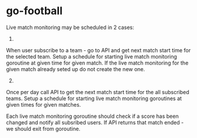 # go-football



Live match monitoring may be scheduled in 2 cases:

1.
When user subscribe to a team - go to API and get next match start time for the selected team.
Setup a schedule for starting live match monitoring goroutine at given time for given match.
If the live match monitoring for the given match already seted up do not create the new one.

2.
Once per day call API to get the next match start time for the all subscribed teams.
Setup a schedule for starting live match monitoring goroutines at given times for given matches.


Each live match monitoring goroutine should check if a score has been changed and notify all subsribed users.
If API returns that match ended - we should exit from goroutine.
